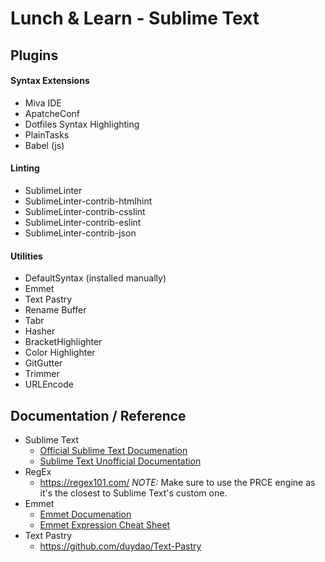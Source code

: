 # Lunch & Learn - Sublime Text

## Plugins
#### Syntax Extensions
- Miva IDE
- ApatcheConf
- Dotfiles Syntax Highlighting
- PlainTasks
- Babel (js)

#### Linting
- SublimeLinter
- SublimeLinter-contrib-htmlhint
- SublimeLinter-contrib-csslint
- SublimeLinter-contrib-eslint
- SublimeLinter-contrib-json

#### Utilities
- DefaultSyntax (installed manually)
- Emmet
- Text Pastry
- Rename Buffer
- Tabr
- Hasher
- BracketHighlighter
- Color Highlighter
- GitGutter
- Trimmer
- URLEncode

## Documentation / Reference
- Sublime Text
	- [Official Sublime Text Documenation](https://www.sublimetext.com/docs/3/)
	- [Sublime Text Unofficial Documentation](http://docs.sublimetext.info/en/latest/)
- RegEx
	- https://regex101.com/ *NOTE:* Make sure to use the PRCE engine as it's the closest to Sublime Text's custom one.
- Emmet
	- [Emmet Documenation](https://docs.emmet.io/)
	- [Emmet Expression Cheat Sheet](https://docs.emmet.io/cheat-sheet/)
- Text Pastry
	* https://github.com/duydao/Text-Pastry